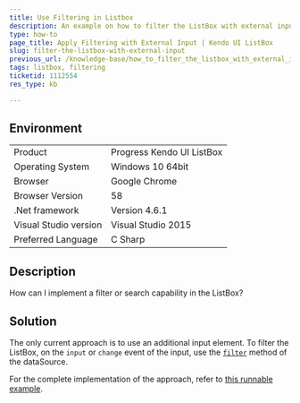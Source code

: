 ```yaml
---
title: Use Filtering in Listbox
description: An example on how to filter the ListBox with external input.
type: how-to
page_title: Apply Filtering with External Input | Kendo UI ListBox
slug: filter-the-listbox-with-external-input
previous_url: /knowledge-base/how_to_filter_the_listbox_with_external_input
tags: listbox, filtering
ticketid: 1112554
res_type: kb

---
```


## Environment

<table>
 <tr>
  <td>Product</td>
  <td>Progress Kendo UI ListBox</td>
 </tr>
 <tr>
  <td>Operating System</td>
  <td>Windows 10 64bit</td>
 </tr>
 <tr>
  <td>Browser</td>
  <td>Google Chrome</td>
 </tr>
 <tr>
  <td>Browser Version</td>
  <td>58</td>
 </tr>
 <tr>
  <td>.Net framework</td>
  <td>Version 4.6.1</td>
 </tr>
 <tr>
  <td>Visual Studio version</td>
  <td>Visual Studio 2015</td>
 </tr>
 <tr>
  <td>Preferred Language</td>
  <td>C Sharp</td>
 </tr>
</table>

## Description

How can I implement a filter or search capability in the ListBox?

## Solution

The only current approach is to use an additional input element. To filter the ListBox, on the `input` or `change` event of the input, use the [`filter`](http://docs.telerik.com/kendo-ui/api/javascript/data/datasource#methods-filter) method of the dataSource.

For the complete implementation of the approach, refer to [this runnable example](http://dojo.telerik.com/AqUdu/2).
